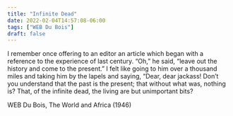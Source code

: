 ```yaml
---
title: "Infinite Dead"
date: 2022-02-04T14:57:08-06:00
tags: ["WEB Du Bois"]
draft: false
---
```


I remember once offering to an editor an article which began with a reference to the experience of last century. “Oh,” he said, “leave out the history and come to the present.” I felt like going to him over a thousand miles and taking him by the lapels and saying, “Dear, dear jackass! Don’t you understand that the past is the present; that without what was, nothing is? That, of the infinite dead, the living are but unimportant bits?

WEB Du Bois, The World and Africa (1946)

